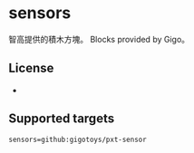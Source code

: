 # sensors

智高提供的積木方塊。
Blocks provided by Gigo。

## License

* 


## Supported targets


```package
sensors=github:gigotoys/pxt-sensor
```
